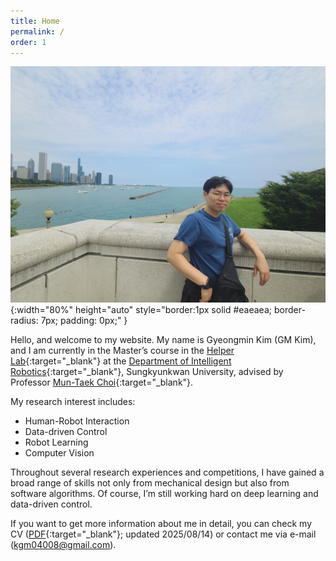 ```yaml
---
title: Home
permalink: /
order: 1
---
```


![About_1](/assets/img/blog_about_1.jpg){:width="80%" height="auto" style="border:1px solid #eaeaea; border-radius: 7px; padding: 0px;" }

Hello, and welcome to my website. My name is Gyeongmin Kim (GM Kim), and I am currently in the Master’s course in the [Helper Lab](https://hlab.skku.edu/){:target="_blank"} at the [Department of Intelligent Robotics](https://robot.skku.edu/robot_en/index.do){:target="_blank"}, Sungkyunkwan University, advised by Professor [Mun-Taek Choi](https://robot.skku.edu/robot_en/faculty.do?mode=view&perId=LZStrBwOQlgzg6gdgkgDwIYCkDCAhATAUzABhgHEBOHALQEEBeaoA%20&){:target="_blank"}.  

My research interest includes:
- Human-Robot Interaction
- Data-driven Control
- Robot Learning
- Computer Vision

Throughout several research experiences and competitions, I have gained a broad range of skills not only from mechanical design but also from software algorithms. Of course, I’m still working hard on deep learning and data-driven control.  

If you want to get more information about me in detail, you can check my CV ([PDF](../assets/pdf/Curriculum_Vitae_250814.pdf){:target="_blank"}; updated 2025/08/14) or contact me via e-mail ([kgm04008@gmail.com](mailto:kgm04008@gmail.com)).


